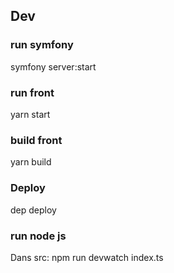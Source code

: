 ## Dev

### run symfony

symfony server:start

### run front

yarn start

### build front

yarn build

### Deploy

dep deploy

### run node js

Dans src:
npm run devwatch index.ts
